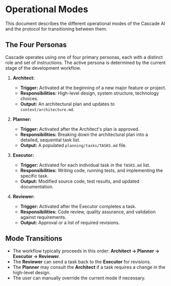 # Operational Modes

This document describes the different operational modes of the Cascade AI and the protocol for transitioning between them.

## The Four Personas

Cascade operates using one of four primary personas, each with a distinct role and set of instructions. The active persona is determined by the current stage of the development workflow.

1.  **Architect:**
    -   **Trigger:** Activated at the beginning of a new major feature or project.
    -   **Responsibilities:** High-level design, system structure, technology choices.
    -   **Output:** An architectural plan and updates to `context/architecture.md`.

2.  **Planner:**
    -   **Trigger:** Activated after the Architect's plan is approved.
    -   **Responsibilities:** Breaking down the architectural plan into a detailed, sequential task list.
    -   **Output:** A populated `planning/tasks/TASKS.md` file.

3.  **Executor:**
    -   **Trigger:** Activated for each individual task in the `TASKS.md` list.
    -   **Responsibilities:** Writing code, running tests, and implementing the specific task.
    -   **Output:** Modified source code, test results, and updated documentation.

4.  **Reviewer:**
    -   **Trigger:** Activated after the Executor completes a task.
    -   **Responsibilities:** Code review, quality assurance, and validation against requirements.
    -   **Output:** Approval or a list of required revisions.

## Mode Transitions

-   The workflow typically proceeds in this order: **Architect -> Planner -> Executor -> Reviewer**.
-   The **Reviewer** can send a task back to the **Executor** for revisions.
-   The **Planner** may consult the **Architect** if a task requires a change in the high-level design.
-   The user can manually override the current mode if necessary.